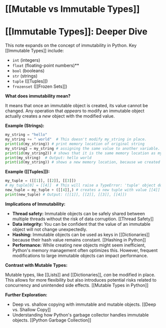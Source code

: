 # [[Mutable vs Immutable Types]]
# [[Immutable Types]]: Deeper Dive

This note expands on the concept of immutability in Python.  Key [[Immutable Types]] include:

* `int` (integers)
* `float` (floating-point numbers)**
* `bool` (booleans)
* `str` (strings)
* `tuple` ([[Tuples]])
* `frozenset` ([[Frozen Sets]])


**What does immutability mean?**

It means that once an immutable object is created, its value cannot be changed.  Any operation that *appears* to modify an immutable object actually creates a *new* object with the modified value.

**Example (Strings):**

```python
my_string = "hello"
my_string += " world"  # This doesn't modify my_string in place.
print(id(my_string)) # print memory location of original string
my_string2 = my_string # assigning the same value to another variable.
print(id(my_string2)) # shows that it is the same memory location as my_string.
print(my_string)  # Output: hello world
print(id(my_string)) # shows a new memory location, because we created a new string.
```

**Example ([[Tuples]]):**

```python
my_tuple = ([[1]], [[2]], [[3]])
# my_tuple[0] = [[4]]  # This will raise a TypeError: 'tuple' object does not support item assignment.
new_tuple = my_tuple + ([[4]],) # creates a new tuple with value [[4]] concatenated.
print(new_tuple) # Output: ([[1]], [[2]], [[3]], [[4]])
```

**Implications of Immutability:**

* **Thread safety:** Immutable objects can be safely shared between multiple threads without the risk of data corruption. [[Thread Safety]]
* **Data integrity:**  You can be confident that the value of an immutable object will not change unexpectedly.
* **Hashing:**  Immutable objects can be used as keys in [[Dictionaries]] because their hash value remains constant. [[Hashing in Python]]
* **Performance:** While creating new objects might seem inefficient, Python's memory management often optimizes this.  However, frequent modifications to large immutable objects can impact performance.


**Contrast with Mutable Types:**

Mutable types, like [[Lists]] and [[Dictionaries]], *can* be modified in place.  This allows for more flexibility but also introduces potential risks related to concurrency and unintended side effects. [[Mutable Types in Python]]


**Further Exploration:**

* Deep vs. shallow copying with immutable and mutable objects. [[Deep vs. Shallow Copy]]
* Understanding how Python's garbage collector handles immutable objects. [[Python Garbage Collection]]

